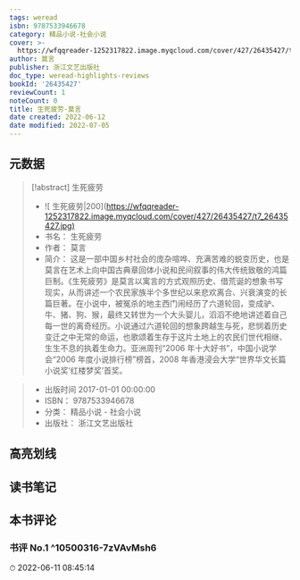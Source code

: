 ```yaml
---
tags: weread
isbn: 9787533946678
category: 精品小说-社会小说
cover: >-
  https://wfqqreader-1252317822.image.myqcloud.com/cover/427/26435427/t7_26435427.jpg
author: 莫言
publisher: 浙江文艺出版社
doc_type: weread-highlights-reviews
bookId: '26435427'
reviewCount: 1
noteCount: 0
title: 生死疲劳-莫言
date created: 2022-06-12
date modified: 2022-07-05
---
```


## 元数据

> [!abstract] 生死疲劳
> - ![ 生死疲劳|200](<https://wfqqreader-1252317822.image.myqcloud.com/cover/427/26435427/t7_26435427.jpg)>
> - 书名： 生死疲劳
> - 作者： 莫言
> - 简介： 这是一部中国乡村社会的庞杂喧哗、充满苦难的蜕变历史，也是莫言在艺术上向中国古典章回体小说和民间叙事的伟大传统致敬的鸿篇巨制。《生死疲劳》是莫言以寓言的方式观照历史、借荒诞的想象书写现实，从而讲述一个农民家族半个多世纪以来悲欢离合、兴衰演变的长篇巨著。在小说中，被冤杀的地主西门闹经历了六道轮回，变成驴、牛、猪、狗、猴，最终又转世为一个大头婴儿，滔滔不绝地讲述着自己每一世的离奇经历。小说通过六道轮回的想象跨越生与死，悲悯着历史变迁之中无常的命运，也歌颂着生存于这片土地上的农民们世代相继、生生不息的执着生命力。亚洲周刊“2006 年十大好书”，中国小说学会“2006 年度小说排行榜”榜首，2008 年香港浸会大学“世界华文长篇小说奖‘红楼梦奖’首奖。

> - 出版时间 2017-01-01 00:00:00
> - ISBN： 9787533946678
> - 分类： 精品小说 - 社会小说
> - 出版社： 浙江文艺出版社

## 高亮划线

## 读书笔记

## 本书评论

### 书评 No.1 ^10500316-7zVAvMsh6

⏱ 2022-06-11 08:45:14
